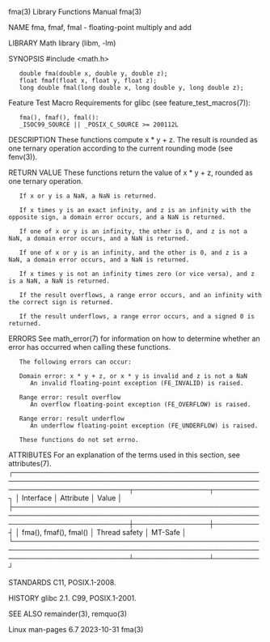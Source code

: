 fma(3)								   Library Functions Manual								fma(3)

NAME
       fma, fmaf, fmal - floating-point multiply and add

LIBRARY
       Math library (libm, -lm)

SYNOPSIS
       #include <math.h>

       double fma(double x, double y, double z);
       float fmaf(float x, float y, float z);
       long double fmal(long double x, long double y, long double z);

   Feature Test Macro Requirements for glibc (see feature_test_macros(7)):

       fma(), fmaf(), fmal():
	   _ISOC99_SOURCE || _POSIX_C_SOURCE >= 200112L

DESCRIPTION
       These functions compute x * y + z.  The result is rounded as one ternary operation according to the current rounding mode (see fenv(3)).

RETURN VALUE
       These functions return the value of x * y + z, rounded as one ternary operation.

       If x or y is a NaN, a NaN is returned.

       If x times y is an exact infinity, and z is an infinity with the opposite sign, a domain error occurs, and a NaN is returned.

       If one of x or y is an infinity, the other is 0, and z is not a NaN, a domain error occurs, and a NaN is returned.

       If one of x or y is an infinity, and the other is 0, and z is a NaN, a domain error occurs, and a NaN is returned.

       If x times y is not an infinity times zero (or vice versa), and z is a NaN, a NaN is returned.

       If the result overflows, a range error occurs, and an infinity with the correct sign is returned.

       If the result underflows, a range error occurs, and a signed 0 is returned.

ERRORS
       See math_error(7) for information on how to determine whether an error has occurred when calling these functions.

       The following errors can occur:

       Domain error: x * y + z, or x * y is invalid and z is not a NaN
	      An invalid floating-point exception (FE_INVALID) is raised.

       Range error: result overflow
	      An overflow floating-point exception (FE_OVERFLOW) is raised.

       Range error: result underflow
	      An underflow floating-point exception (FE_UNDERFLOW) is raised.

       These functions do not set errno.

ATTRIBUTES
       For an explanation of the terms used in this section, see attributes(7).
       ┌───────────────────────────────────────────────────────────────────────────────────────────────────────────────────────────┬───────────────┬─────────┐
       │ Interface														   │ Attribute	   │ Value   │
       ├───────────────────────────────────────────────────────────────────────────────────────────────────────────────────────────┼───────────────┼─────────┤
       │ fma(), fmaf(), fmal()													   │ Thread safety │ MT-Safe │
       └───────────────────────────────────────────────────────────────────────────────────────────────────────────────────────────┴───────────────┴─────────┘

STANDARDS
       C11, POSIX.1-2008.

HISTORY
       glibc 2.1.  C99, POSIX.1-2001.

SEE ALSO
       remainder(3), remquo(3)

Linux man-pages 6.7							  2023-10-31									fma(3)
